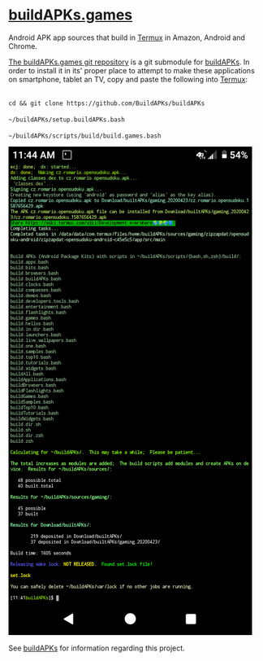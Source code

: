 # [buildAPKs.games](https://github.com/BuildAPKs/buildAPKs.games)
Android APK app sources that build in [Termux](https://github.com/termux) in Amazon, Android and Chrome. 

[The buildAPKs.games git repository](https://github.com/BuildAPKs/buildAPKs.games) is a git submodule for [buildAPKs](https://github.com/BuildAPKs/buildAPKs).  In order to install it in its' proper place to attempt to make these applications on smartphone, tablet an TV, copy and paste the following into [Termux](https://github.com/termux):

```

cd && git clone https://github.com/BuildAPKs/buildAPKs

~/buildAPKs/setup.buildAPKs.bash

~/buildAPKs/scripts/build/build.games.bash

```

[![Screenshot_20200423-114419.png](https://raw.githubusercontent.com/BuildAPKs/docsBuildAPKs/master/bitpics/screenshots/Screenshot_20200423-114419.png)](https://raw.githubusercontent.com/BuildAPKs/docsBuildAPKs/master/bitpics/screenshots/Screenshot_20200423-114419.png)

See [buildAPKs](https://github.com/BuildAPKs/buildAPKs/) for information regarding this project.

<!--#OEM-->
